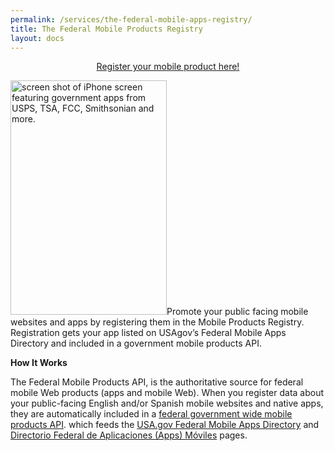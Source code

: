 ```yaml
---
permalink: /services/the-federal-mobile-apps-registry/
title: The Federal Mobile Products Registry
layout: docs
---
```


<p style="text-align: center">
  <a class="button" title="Register your mobile product here!" href="https://socialmobileregistry.digitalgov.gov/">Register your mobile product here!</a>
</p>

<img class="alignright size-full wp-image-253052" src="https://s3.amazonaws.com/sitesusa/wp-content/uploads/sites/212/2014/01/250-x-375-Some-of-the-Gov-apps-in-The-Federal-Mobile-Products-Registry.jpg" alt="screen shot of iPhone screen featuring government apps from USPS, TSA, FCC, Smithsonian and more." width="250" height="375" />Promote your public facing mobile websites and apps by registering them in the Mobile Products Registry. Registration gets your app listed on USAgov’s Federal Mobile Apps Directory and included in a government mobile products API.

**How It Works**

<span style="font-weight: 400">The Federal </span><span style="font-weight: 400">Mobile Products API</span><span style="font-weight: 400">,</span> <span style="font-weight: 400">is the authoritative source for federal mobile Web products (apps and mobile Web). When you register data about your public-facing English and/or Spanish mobile websites and native apps, they are automatically included in</span> a [federal government wide mobile products API](https://socialmobileregistry.digitalgov.gov/). <span style="font-weight: 400">which feeds the</span> [USA.gov Federal Mobile Apps Directory](http://www.usa.gov/mobileapps.shtml) and [Directorio Federal de Aplicaciones (Apps) Móviles](http://www.usa.gov/gobiernousa/conectese-gobierno/apps.moviles.shtml) pages.